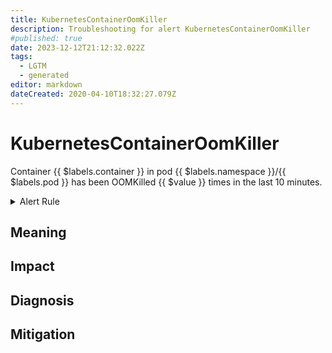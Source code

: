 ```yaml
---
title: KubernetesContainerOomKiller
description: Troubleshooting for alert KubernetesContainerOomKiller
#published: true
date: 2023-12-12T21:12:32.022Z
tags: 
  - LGTM
  - generated
editor: markdown
dateCreated: 2020-04-10T18:32:27.079Z
---
```


# KubernetesContainerOomKiller

Container {{ $labels.container }} in pod {{ $labels.namespace }}/{{ $labels.pod }} has been OOMKilled {{ $value }} times in the last 10 minutes.

<details>
  <summary>Alert Rule</summary>

{{% rule "kubernetes/kubestate-exporter.yml" "KubernetesContainerOomKiller" %}}

{{% comment %}}

```yaml
alert: KubernetesContainerOomKiller
expr: (kube_pod_container_status_restarts_total - kube_pod_container_status_restarts_total offset 10m >= 1) and ignoring (reason) min_over_time(kube_pod_container_status_last_terminated_reason{reason="OOMKilled"}[10m]) == 1
for: 0m
labels:
    severity: warning
annotations:
    summary: Kubernetes container oom killer ({{ $labels.namespace }}/{{ $labels.pod }}:{{ $labels.container }})
    description: |-
        Container {{ $labels.container }} in pod {{ $labels.namespace }}/{{ $labels.pod }} has been OOMKilled {{ $value }} times in the last 10 minutes.
          VALUE = {{ $value }}
          LABELS = {{ $labels }}
    runbook: https://github.com/srerun/prometheus-alerts/blob/main/content/runbooks/kubestate-exporter/KubernetesContainerOomKiller.md

```

{{% /comment %}}

</details>


## Meaning
[//]: # "Short paragraph that explains what the alert means"


## Impact
[//]: # "What could / will happen if the alert is not addressed"



## Diagnosis
[//]: # "Steps to take to identify the cause of the problem"



## Mitigation
[//]: # "The steps necessary to resolve the alert"
